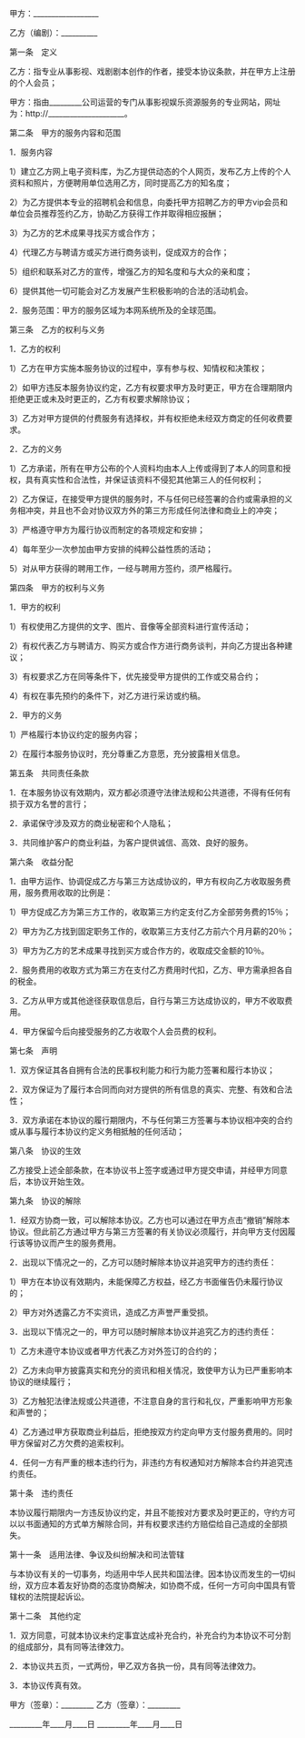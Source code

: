 
 



甲方：__________________




乙方（编剧）：__________




第一条　定义




乙方：指专业从事影视、戏剧剧本创作的作者，接受本协议条款，并在甲方上注册的个人会员；




甲方：指由_________公司运营的专门从事影视娱乐资源服务的专业网站，网址为：http://_____________________。




第二条　甲方的服务内容和范围




1．服务内容




1）建立乙方网上电子资料库，为乙方提供动态的个人网页，发布乙方上传的个人资料和照片，方便聘用单位选用乙方，同时提高乙方的知名度；




2）为乙方提供本专业的招聘机会和信息，向委托甲方招聘乙方的甲方vip会员和单位会员推荐签约乙方，协助乙方获得工作并取得相应报酬；




3）为乙方的艺术成果寻找买方或合作方；




4）代理乙方与聘请方或买方进行商务谈判，促成双方的合作；




5）组织和联系对乙方的宣传，增强乙方的知名度和与大众的亲和度；




6）提供其他一切可能会对乙方发展产生积极影响的合法的活动机会。




2．服务范围：甲方的服务区域为本网系统所及的全球范围。




第三条　乙方的权利与义务




1．乙方的权利




1）乙方在甲方实施本服务协议的过程中，享有参与权、知情权和决策权；




2）如甲方违反本服务协议约定，乙方有权要求甲方及时更正，甲方在合理期限内拒绝更正或未及时更正的，乙方有权要求解除协议；




3）乙方对甲方提供的付费服务有选择权，并有权拒绝未经双方商定的任何收费要求。




2．乙方的义务




1）乙方承诺，所有在甲方公布的个人资料均由本人上传或得到了本人的同意和授权，具有真实性和合法性，并保证该资料不侵犯其他第三人的任何权利；




2）乙方保证，在接受甲方提供的服务时，不与任何已经签署的合约或需承担的义务相冲突，并且也不会对协议双方外的第三方形成任何法律和商业上的冲突；




3）严格遵守甲方为履行协议而制定的各项规定和安排；




4）每年至少一次参加由甲方安排的纯粹公益性质的活动；




5）对从甲方获得的聘用工作，一经与聘用方签约，须严格履行。




第四条　甲方的权利与义务




1．甲方的权利




1）有权使用乙方提供的文字、图片、音像等全部资料进行宣传活动；




2）有权代表乙方与聘请方、购买方或合作方进行商务谈判，并向乙方提出各种建议；




3）有权要求乙方在同等条件下，优先接受甲方提供的工作或交易合约；




4）有权在事先预约的条件下，对乙方进行采访或约稿。




2．甲方的义务




1）严格履行本协议约定的服务内容；




2）在履行本服务协议时，充分尊重乙方意愿，充分披露相关信息。




第五条　共同责任条款




1．在本服务协议有效期内，双方都必须遵守法律法规和公共道德，不得有任何有损于双方名誉的言行；




2．承诺保守涉及双方的商业秘密和个人隐私；




3．共同维护客户的商业利益，为客户提供诚信、高效、良好的服务。




第六条　收益分配




1．由甲方运作、协调促成乙方与第三方达成协议的，甲方有权向乙方收取服务费用，服务费用收取的比例是：




1）甲方促成乙方为第三方工作的，收取第三方约定支付乙方全部劳务费的15％；




2）甲方为乙方找到固定职务工作的，收取第三方支付乙方前六个月月薪的20％；




3）甲方为乙方的艺术成果寻找到买方或合作方的，收取成交金额的10％。




2．服务费用的收取方式为第三方在支付乙方费用时代扣，乙方、甲方需承担各自的税金。




3．乙方从甲方或其他途径获取信息后，自行与第三方达成协议的，甲方不收取费用。




4．甲方保留今后向接受服务的乙方收取个人会员费的权利。




第七条　声明




1．双方保证其各自拥有合法的民事权利能力和行为能力签署和履行本协议；




2．双方保证为了履行本合同而向对方提供的所有信息的真实、完整、有效和合法性；




3．双方承诺在本协议的履行期限内，不与任何第三方签署与本协议相冲突的合约或从事与履行本协议约定义务相抵触的任何活动；




第八条　协议的生效




乙方接受上述全部条款，在本协议书上签字或通过甲方提交申请，并经甲方同意后，本协议开始生效。




第九条　协议的解除




1．经双方协商一致，可以解除本协议。乙方也可以通过在甲方点击“撤销”解除本协议。但此前乙方通过甲方与第三方签署的有关协议必须履行，并向甲方支付因履行该等协议而产生的服务费用。




2．出现以下情况之一的，乙方可以随时解除本协议并追究甲方的违约责任：




1）甲方在本协议有效期内，未能保障乙方权益，经乙方书面催告仍未履行协议的；




2）甲方对外透露乙方不实资讯，造成乙方声誉严重受损。




3．出现以下情况之一的，甲方可以随时解除本协议并追究乙方的违约责任：




1）乙方未遵守本协议或者甲方代表乙方对外签订的合约的；




2）乙方未向甲方披露真实和充分的资讯和相关情况，致使甲方认为已严重影响本协议的继续履行；




3）乙方触犯法律法规或公共道德，不注意自身的言行和礼仪，严重影响甲方形象和声誉的；




4）乙方通过甲方获取商业利益后，拒绝按双方约定向甲方支付服务费用的。同时甲方保留对乙方欠费的追索权利。




4．任何一方有严重的根本违约行为，非违约方有权通知对方解除本合约并追究违约责任。




第十条　违约责任




本协议履行期限内一方违反协议约定，并且不能按对方要求及时更正的，守约方可以以书面通知的方式单方解除合同，并有权要求违约方赔偿给自己造成的全部损失。




第十一条　适用法律、争议及纠纷解决和司法管辖




与本协议有关的一切事务，均适用中华人民共和国法律。因本协议而发生的一切纠纷，双方应本着友好协商的态度协商解决，如协商不成，任何一方可向中国具有管辖权的法院提起诉讼。




第十二条　其他约定




1．双方同意，可就本协议未约定事宜达成补充合约，补充合约为本协议不可分割的组成部分，具有同等法律效力。




2．本协议共五页，一式两份，甲乙双方各执一份，具有同等法律效力。




3．本协议传真有效。




甲方（签章）：_________    乙方（签章）：_________




_________年____月____日    _________年____月____日

 


 

 
 
 
 
 
  


  
 

  


  


  
 
 
 
 

